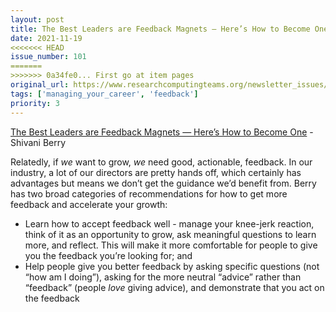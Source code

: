 ```yaml
---
layout: post
title: The Best Leaders are Feedback Magnets — Here’s How to Become One - Shivani Berry
date: 2021-11-19
<<<<<<< HEAD
issue_number: 101
=======
>>>>>>> 0a34fe0... First go at item pages
original_url: https://www.researchcomputingteams.org/newsletter_issues/0101
tags: ['managing_your_career', 'feedback']
priority: 3
---
```


<!-- markdownlint-disable MD033 -->
<!-- markdownlint-disable MD041 -->
<!-- markdownlint-disable MD049 -->

[The Best Leaders are Feedback Magnets — Here’s How to Become One](https://review.firstround.com/the-best-leaders-are-feedback-magnets-heres-how-to-become-one) - Shivani Berry

Relatedly, if *we* want to grow, *we* need good, actionable, feedback.  In our industry, a lot of our directors are pretty hands off, which certainly has advantages but  means we don’t get the guidance we’d benefit from.  Berry has two broad categories of recommendations for how to get more feedback and accelerate your growth:

- Learn how to accept feedback well - manage your knee-jerk reaction, think of it as an opportunity to grow, ask meaningful questions to learn more, and reflect.  This will make it more comfortable for people to give you the feedback you’re looking for; and
- Help people give you better feedback by asking specific questions (not “how am I doing”), asking for the more neutral “advice” rather than “feedback” (people *love* giving advice), and demonstrate that you act on the feedback